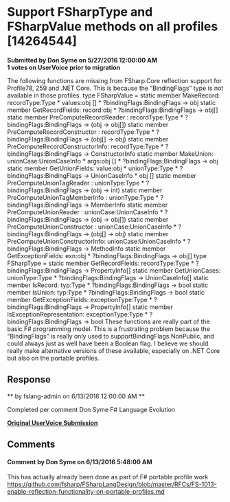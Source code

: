 # Support FSharpType and FSharpValue methods on all profiles [14264544] #

**Submitted by Don Syme on 5/27/2016 12:00:00 AM**  
**1 votes on UserVoice prior to migration**  

The following functions are missing from FSharp.Core reflection support for Profile78, 259 and .NET Core. This is because the “BindingFlags” type is not available in those profiles.
type FSharpValue =
static member MakeRecord: recordType:Type * values:obj [] * ?bindingFlags:BindingFlags -> obj
static member GetRecordFields: record:obj * ?bindingFlags:BindingFlags -> obj[]
static member PreComputeRecordReader : recordType:Type * ?bindingFlags:BindingFlags -> (obj -> obj[])
static member PreComputeRecordConstructor : recordType:Type * ?bindingFlags:BindingFlags -> (obj[] -> obj)
static member PreComputeRecordConstructorInfo: recordType:Type * ?bindingFlags:BindingFlags -> ConstructorInfo
static member MakeUnion: unionCase:UnionCaseInfo * args:obj [] * ?bindingFlags:BindingFlags -> obj
static member GetUnionFields: value:obj * unionType:Type * ?bindingFlags:BindingFlags -> UnionCaseInfo * obj []
static member PreComputeUnionTagReader : unionType:Type * ?bindingFlags:BindingFlags -> (obj -> int)
static member PreComputeUnionTagMemberInfo : unionType:Type * ?bindingFlags:BindingFlags -> MemberInfo
static member PreComputeUnionReader : unionCase:UnionCaseInfo * ?bindingFlags:BindingFlags -> (obj -> obj[])
static member PreComputeUnionConstructor : unionCase:UnionCaseInfo * ?bindingFlags:BindingFlags -> (obj[] -> obj)
static member PreComputeUnionConstructorInfo: unionCase:UnionCaseInfo * ?bindingFlags:BindingFlags -> MethodInfo
static member GetExceptionFields: exn:obj * ?bindingFlags:BindingFlags -> obj[]
type FSharpType =
static member GetRecordFields: recordType:Type * ?bindingFlags:BindingFlags -> PropertyInfo[]
static member GetUnionCases: unionType:Type * ?bindingFlags:BindingFlags -> UnionCaseInfo[]
static member IsRecord: typ:Type * ?bindingFlags:BindingFlags -> bool
static member IsUnion: typ:Type * ?bindingFlags:BindingFlags -> bool
static member GetExceptionFields: exceptionType:Type * ?bindingFlags:BindingFlags -> PropertyInfo[]
static member IsExceptionRepresentation: exceptionType:Type * ?bindingFlags:BindingFlags -> bool
These functions are really part of the basic F# programming model. This is a frustrating problem because the “BindingFlags” is really only used to supportBindingFlags.NonPublic, and could always just as well have been a Boolean flag.
I believe we should really make alternative versions of these available, especially on .NET Core but also on the portable profiles.



## Response ##
** by fslang-admin on 6/13/2016 12:00:00 AM **

Completed per comment
Don Syme
F# Language Evolution


**[Original UserVoice Submission](https://fslang.uservoice.com/forums/245727-f-language/suggestions/14264544)**


## Comments ##


#### Comment by Don Syme on 6/13/2016 5:48:00 AM ####
This has actually already been done as part of F# portable profile work https://github.com/fsharp/FSharpLangDesign/blob/master/RFCs/FS-1013-enable-reflection-functionality-on-portable-profiles.md


